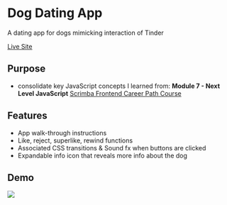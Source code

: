 # Dog Dating App
A dating app for dogs mimicking interaction of Tinder

[Live Site](https://tindog-jack.netlify.app/)

## Purpose
- consolidate key JavaScript concepts I learned from:
**Module 7 - Next Level JavaScript** [Scrimba Frontend Career Path Course](https://scrimba.com/learn/frontend) 

## Features
- App walk-through instructions
- Like, reject, superlike, rewind functions
- Associated CSS transitions & Sound fx when buttons are clicked
- Expandable info icon that reveals more info about the dog 

## Demo
 ![](/images/demo.gif)




